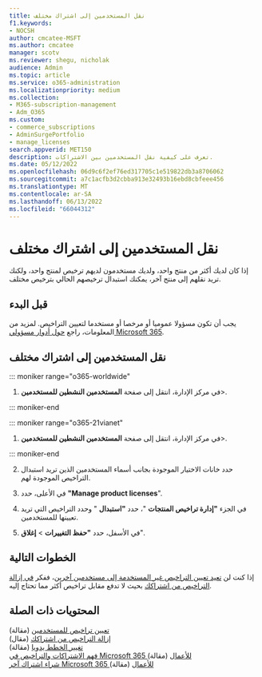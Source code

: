 ```yaml
---
title: نقل المستخدمين إلى اشتراك مختلف
f1.keywords:
- NOCSH
author: cmcatee-MSFT
ms.author: cmcatee
manager: scotv
ms.reviewer: shegu, nicholak
audience: Admin
ms.topic: article
ms.service: o365-administration
ms.localizationpriority: medium
ms.collection:
- M365-subscription-management
- Adm_O365
ms.custom:
- commerce_subscriptions
- AdminSurgePortfolio
- manage_licenses
search.appverid: MET150
description: تعرف على كيفية نقل المستخدمين بين الاشتراكات.
ms.date: 05/12/2022
ms.openlocfilehash: 06d9c6f2ef76ed317705c1e519822db3a8706062
ms.sourcegitcommit: a7c1acfb3d2cbba913e32493b16ebd8cbfeee456
ms.translationtype: MT
ms.contentlocale: ar-SA
ms.lasthandoff: 06/13/2022
ms.locfileid: "66044312"
---
```

# <a name="move-users-to-a-different-subscription"></a>نقل المستخدمين إلى اشتراك مختلف

إذا كان لديك أكثر من منتج واحد، ولديك مستخدمون لديهم ترخيص لمنتج واحد، ولكنك تريد نقلهم إلى منتج آخر، يمكنك استبدال ترخيصهم الحالي بترخيص مختلف.

## <a name="before-you-begin"></a>قبل البدء

يجب أن تكون مسؤولا عموميا أو مرخصا أو مستخدما لتعيين التراخيص. لمزيد من المعلومات، راجع [حول أدوار مسؤولي Microsoft 365](../../admin/add-users/about-admin-roles.md).

## <a name="move-users-to-a-different-subscription"></a>نقل المستخدمين إلى اشتراك مختلف

::: moniker range="o365-worldwide"

1. في مركز الإدارة، انتقل إلى صفحة **المستخدمين النشطين للمستخدمين**\>.<a href="https://go.microsoft.com/fwlink/p/?linkid=834822" target="_blank"></a>

::: moniker-end

::: moniker range="o365-21vianet"

 1. في مركز الإدارة، انتقل إلى صفحة **المستخدمين النشطين للمستخدمين**\>.<a href="https://go.microsoft.com/fwlink/p/?linkid=850628" target="_blank"></a>

::: moniker-end

2. حدد خانات الاختيار الموجودة بجانب أسماء المستخدمين الذين تريد استبدال التراخيص الموجودة لهم.

3. في الأعلى، حدد **"Manage product licenses**".

4. في الجزء **"إدارة تراخيص المنتجات** "، حدد **"استبدال**  " وحدد التراخيص التي تريد تعيينها للمستخدمين.

5. في الأسفل، حدد **"حفظ التغييرات** \> **إغلاق**".

## <a name="next-steps"></a>الخطوات التالية

إذا كنت لن [تعيد تعيين التراخيص غير المستخدمة إلى مستخدمين آخرين](../../managed-desktop/get-started/assign-licenses.md)، ففكر [في إزالة التراخيص من اشتراكك](../../commerce/licenses/buy-licenses.md) بحيث لا تدفع مقابل تراخيص أكثر مما تحتاج إليه.

## <a name="related-content"></a>المحتويات ذات الصلة

[تعيين تراخيص للمستخدمين](../../admin/manage/assign-licenses-to-users.md) (مقالة)\
[إزالة التراخيص من اشتراكك](../licenses/buy-licenses.md) (مقال)\
[تغيير الخطط يدويا](change-plans-manually.md) (مقالة)\
[فهم الاشتراكات والتراخيص في Microsoft 365 للأعمال](../licenses/subscriptions-and-licenses.md) (مقالة)\
[شراء اشتراك آخر Microsoft 365 للأعمال](../try-or-buy-microsoft-365.md) (مقالة)
